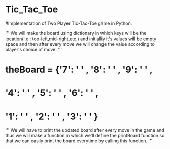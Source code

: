 # Tic_Tac_Toe
#Implementation of Two Player Tic-Tac-Toe game in Python.

''' We will make the board using dictionary 
    in which keys will be the location(i.e : top-left,mid-right,etc.)
    and initialliy it's values will be empty space and then after every move 
    we will change the value according to player's choice of move. '''

# theBoard = {'7': ' ' , '8': ' ' , '9': ' ' ,
#            '4': ' ' , '5': ' ' , '6': ' ' ,
#            '1': ' ' , '2': ' ' , '3': ' ' }

''' We will have to print the updated board after every move in the game and 
    thus we will make a function in which we'll define the printBoard function
    so that we can easily print the board everytime by calling this function. '''
